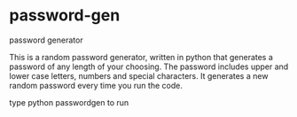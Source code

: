 # password-gen
password generator 

This is a random password generator, written in python that generates a password of any length of your choosing. The password  includes upper and lower case letters, numbers and special characters. It generates a new random password every time you run the code.

type python passwordgen to run
